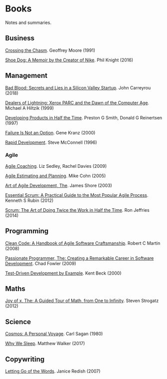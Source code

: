 # Books

Notes and summaries.

## Business

[Crossing the Chasm](./business/crossing-the-chasm.md). Geoffrey Moore (1991)

[Shoe Dog: A Memoir by the Creator of Nike](./business/shoe-dog.md). Phil Knight (2016)

## Management

[Bad Blood: Secrets and Lies in a Silicon Valley Startup](./management/bad-blood.md). John Carreyrou (2018)

[Dealers of Lightning: Xerox PARC and the Dawn of the Computer Age](./management/dealers-of-lightning.md). Michael A Hiltzik (1999)

[Developing Products in Half the Time](./management/developing-products-in-half-the-time.md). Preston G Smith, Donald G Reinertsen (1997)

[Failure Is Not an Option](./management/failure-is-not-an-option.md). Gene Kranz (2000)

[Rapid Development](./management/rapid-development.md). Steve McConnell (1996)

### Agile

[Agile Coaching](./agile/agile-coaching.md). Liz Sedley, Rachel Davies (2009)

[Agile Estimating and Planning](./agile/agile-estimating-and-planning.md). Mike Cohn (2005)

[Art of Agile Development, The](./agile/art-of-agile-development.md). James Shore (2003)

[Essential Scrum: A Practical Guide to the Most Popular Agile Process](./agile/essential-scrum.md). Kenneth S Rubin (2012)

[Scrum: The Art of Doing Twice the Work in Half the Time](./agile/scrum.md). Ron Jeffries (2014)

## Programming

[Clean Code: A Handbook of Agile Software Craftsmanship](./programming/clean-code.md). Robert C Martin (2008)

[Passionate Programmer, The: Creating a Remarkable Career in Software Development](./programming/passionate-programmer.md). Chad Fowler (2009)

[Test-Driven Development by Example](./programming/test-driven-development-by-example.md). Kent Beck (2000)

## Maths

[Joy of x, The: A Guided Tour of Math, from One to Infinity](./maths/joy-of-x.md). Steven Strogatz (2012)

## Science

[Cosmos: A Personal Voyage](./science/cosmos.md). Carl Sagan (1980)

[Why We Sleep](./science/why-we-sleep.md). Matthew Walker (2017)

## Copywriting

[Letting Go of the Words](./copywriting/letting-go-of-the-words.md). Janice Redish (2007)